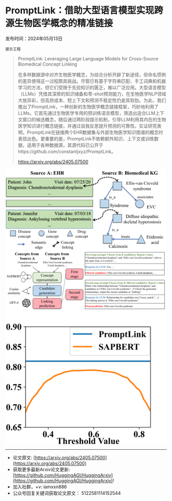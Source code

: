 # PromptLink：借助大型语言模型实现跨源生物医学概念的精准链接
发布时间：2024年05月13日

`提示工程`
> PromptLink: Leveraging Large Language Models for Cross-Source Biomedical Concept Linking
>
> 在多样数据源中对齐生物医学概念，为综合分析开辟了新途径，但命名惯例的差异使得这一过程颇具挑战。尽管已有基于字符串匹配、手工词典和机器学习的方法，但它们受限于先验知识的匮乏，难以广泛应用。大型语言模型（LLMs）凭借其深厚的知识储备和零-shot预测能力，在生物医学NLP领域大放异彩，但高昂成本、短上下文和预测不稳定性仍是其软肋。为此，我们推出了PromptLink，一种创新的生物医学概念链接框架，巧妙地利用了LLMs。它首先通过生物医学专用的预训练语言模型，筛选出适合LLM上下文窗口的候选概念，随后通过两阶段提示机制，引导LLM利用其内在的生物医学知识进行概念链接，并通过自我反思提升预测的可靠性。实证研究表明，PromptLink在链接两个EHR数据集与外部生物医学知识图谱的概念时表现出色。更重要的是，PromptLink不依赖额外知识、上下文或训练数据，适用于各种数据源，其源代码已公开于https://github.com/constantjxyz/PromptLink。
>
> https://arxiv.org/abs/2405.07500

![](https://raw.githubusercontent.com/HuggingAGI/HuggingArxiv/main/paper_images/2405.07500/figure1.png)
![](https://raw.githubusercontent.com/HuggingAGI/HuggingArxiv/main/paper_images/2405.07500/figure2.png)
![](https://raw.githubusercontent.com/HuggingAGI/HuggingArxiv/main/paper_images/2405.07500/nil.png)

<hr />

- 论文原文: [https://arxiv.org/abs/2405.07500](https://arxiv.org/abs/2405.07500)
- 获取更多最新Arxiv论文更新: [https://github.com/HuggingAGI/HuggingArxiv](https://github.com/HuggingAGI/HuggingArxiv)!
- 加入社群，+v: iamxxn886
- 公众号回复关键词获取论文原文： 5122581114152544